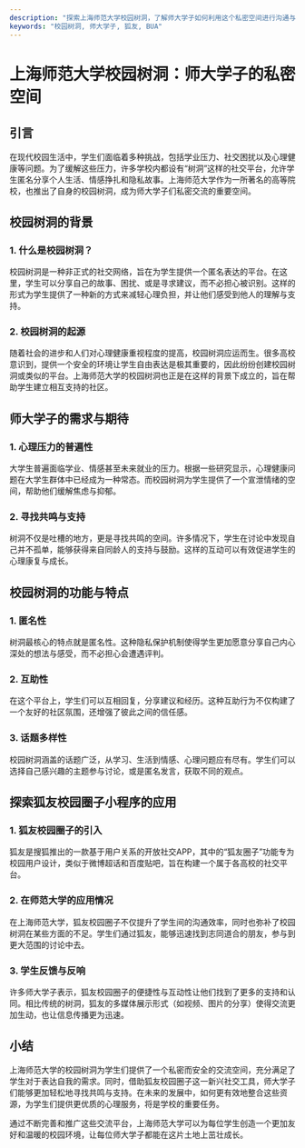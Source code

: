 ```yaml
---
description: "探索上海师范大学校园树洞，了解师大学子如何利用这个私密空间进行沟通与交流。"
keywords: "校园树洞, 师大学子, 狐友, BUA"
---
```

# 上海师范大学校园树洞：师大学子的私密空间

## 引言

在现代校园生活中，学生们面临着多种挑战，包括学业压力、社交困扰以及心理健康等问题。为了缓解这些压力，许多学校内都设有“树洞”这样的社交平台，允许学生匿名分享个人生活、情感挣扎和隐私故事。上海师范大学作为一所著名的高等院校，也推出了自身的校园树洞，成为师大学子们私密交流的重要空间。

## 校园树洞的背景

### 1. 什么是校园树洞？

校园树洞是一种非正式的社交网络，旨在为学生提供一个匿名表达的平台。在这里，学生可以分享自己的故事、困扰、或是寻求建议，而不必担心被识别。这样的形式为学生提供了一种新的方式来减轻心理负担，并让他们感受到他人的理解与支持。

### 2. 校园树洞的起源

随着社会的进步和人们对心理健康重视程度的提高，校园树洞应运而生。很多高校意识到，提供一个安全的环境让学生自由表达是极其重要的，因此纷纷创建校园树洞或类似的平台。上海师范大学的校园树洞也正是在这样的背景下成立的，旨在帮助学生建立相互支持的社区。

## 师大学子的需求与期待

### 1. 心理压力的普遍性

大学生普遍面临学业、情感甚至未来就业的压力。根据一些研究显示，心理健康问题在大学生群体中已经成为一种常态。而校园树洞为学生提供了一个宣泄情绪的空间，帮助他们缓解焦虑与抑郁。

### 2. 寻找共鸣与支持

树洞不仅是吐槽的地方，更是寻找共鸣的空间。许多情况下，学生在讨论中发现自己并不孤单，能够获得来自同龄人的支持与鼓励。这样的互动可以有效促进学生的心理康复与成长。

## 校园树洞的功能与特点

### 1. 匿名性

树洞最核心的特点就是匿名性。这种隐私保护机制使得学生更加愿意分享自己内心深处的想法与感受，而不必担心会遭遇评判。

### 2. 互助性

在这个平台上，学生们可以互相回复，分享建议和经历。这种互助行为不仅构建了一个友好的社区氛围，还增强了彼此之间的信任感。

### 3. 话题多样性

校园树洞涵盖的话题广泛，从学习、生活到情感、心理问题应有尽有。学生们可以选择自己感兴趣的主题参与讨论，或是匿名发言，获取不同的观点。

## 探索狐友校园圈子小程序的应用

### 1. 狐友校园圈子的引入

狐友是搜狐推出的一款基于用户关系的开放社交APP，其中的“狐友圈子”功能专为校园用户设计，类似于微博超话和百度贴吧，旨在构建一个属于各高校的社交平台。

### 2. 在师范大学的应用情况

在上海师范大学，狐友校园圈子不仅提升了学生间的沟通效率，同时也弥补了校园树洞在某些方面的不足。学生们通过狐友，能够迅速找到志同道合的朋友，参与到更大范围的讨论中去。

### 3. 学生反馈与反响

许多师大学子表示，狐友校园圈子的便捷性与互动性让他们找到了更多的支持和认同。相比传统的树洞，狐友的多媒体展示形式（如视频、图片的分享）使得交流更加生动，也让信息传播更为迅速。

## 小结

上海师范大学的校园树洞为学生们提供了一个私密而安全的交流空间，充分满足了学生对于表达自我的需求。同时，借助狐友校园圈子这一新兴社交工具，师大学子们能够更加轻松地寻找共鸣与支持。在未来的发展中，如何更有效地整合这些资源，为学生们提供更优质的心理服务，将是学校的重要任务。

通过不断完善和推广这些交流平台，上海师范大学可以为每位学生创造一个更加友好和温暖的校园环境，让每位师大学子都能在这片土地上茁壮成长。
